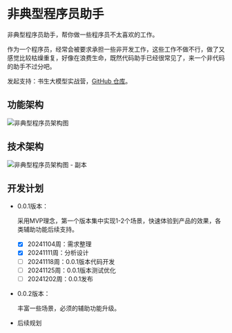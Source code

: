 # 非典型程序员助手

非典型程序员助手，帮你做一些程序员不太喜欢的工作。

作为一个程序员，经常会被要求承担一些非开发工作，这些工作不做不行，做了又感觉比较枯燥重复，好像在浪费生命，既然代码助手已经很常见了，来一个非代码的助手不过分吧。

发起支持：书生大模型实战营，[GitHub 仓库](https://github.com/InternLM/Tutorial)。

## 功能架构

![非典型程序员架构图](https://github.com/user-attachments/assets/5018356e-a259-46e3-ae26-14ec0be61b67)

## 技术架构

![非典型程序员架构图 - 副本](https://github.com/user-attachments/assets/c744930e-2119-480d-916e-4aee6394c57d)

## 开发计划

- 0.0.1版本：
  
  采用MVP理念，第一个版本集中实现1-2个场景，快速体验到产品的效果，各类辅助功能后续支持。
  
  - [x] 20241104周：需求整理
  - [x] 20241111周：分析设计
  - [ ] 20241118周：0.0.1版本代码开发
  - [ ] 20241125周：0.0.1版本测试优化
  - [ ] 20241202周：0.0.1发布
- 0.0.2版本：
  
  丰富一些场景，必须的辅助功能升级。
- 后续规划
